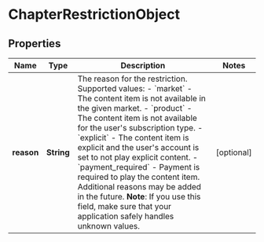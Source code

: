

# ChapterRestrictionObject

## Properties

Name | Type | Description | Notes
------------ | ------------- | ------------- | -------------
**reason** | **String** | The reason for the restriction. Supported values: - &#x60;market&#x60; - The content item is not available in the given market. - &#x60;product&#x60; - The content item is not available for the user&#39;s subscription type. - &#x60;explicit&#x60; - The content item is explicit and the user&#39;s account is set to not play explicit content. - &#x60;payment_required&#x60; - Payment is required to play the content item.  Additional reasons may be added in the future. **Note**: If you use this field, make sure that your application safely handles unknown values.  |  [optional]



